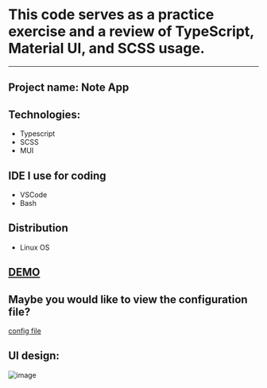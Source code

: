 # This code serves as a practice exercise and a review of TypeScript, Material UI, and SCSS usage.

------------------------------------------------------------

## Project name: Note App

## Technologies:
- Typescript
- SCSS
- MUI

## IDE I use for coding
- VSCode
- Bash

## Distribution
- Linux OS

## [DEMO](https://note-app-8y3u.vercel.app/)

## Maybe you would like to view the configuration file?
[config file](./config.md)

## UI design:
![image](https://github.com/JuliaThTranNguyen/NoteApp/assets/49017322/c05fc3b2-de80-49d8-8a4c-d78929a42694)
